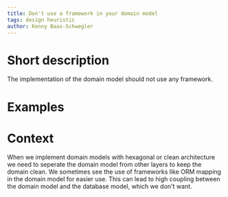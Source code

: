 ```yaml
---
title: Don't use a framework in your domain model
tags: design heuristic
author: Kenny Baas-Schwegler
---
```


# Short description

The implementation of the domain model should not use any framework. 

# Examples

# Context

When we implement domain models with hexagonal or clean architecture we need to seperate the domain model from other layers to keep the domain clean. We sometimes see the use of frameworks like ORM mapping in the domain model for easier use. This can lead to high coupling between the domain model and the database model, which we don't want.